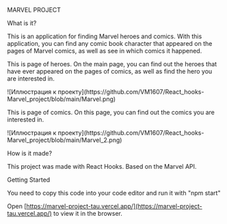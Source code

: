 MARVEL PROJECT

What is it?
<p>This is an application for finding Marvel heroes and comics.
With this application, you can find any comic book character that appeared on the pages of Marvel comics, as well as see in which comics it happened.

<p> This is page of heroes. On the main page, you can find out the heroes that have ever appeared on the pages of comics, as well as find the hero you are interested in.
<p></p>
![Иллюстрация к проекту](https://github.com/VM1607/React_hooks-Marvel_project/blob/main/Marvel.png)

<p> This is page of comics. On this page, you can find out the comics you are interested in.
<p></p>
![Иллюстрация к проекту](https://github.com/VM1607/React_hooks-Marvel_project/blob/main/Marvel_2.png)

How is it made?
<p>This project was made with React Hooks.
Based on the Marvel API.

Getting Started
<p>You need to copy this code into your code editor and run it with "npm start"

Open [https://marvel-project-tau.vercel.app/](https://marvel-project-tau.vercel.app/) to view it in the browser.

